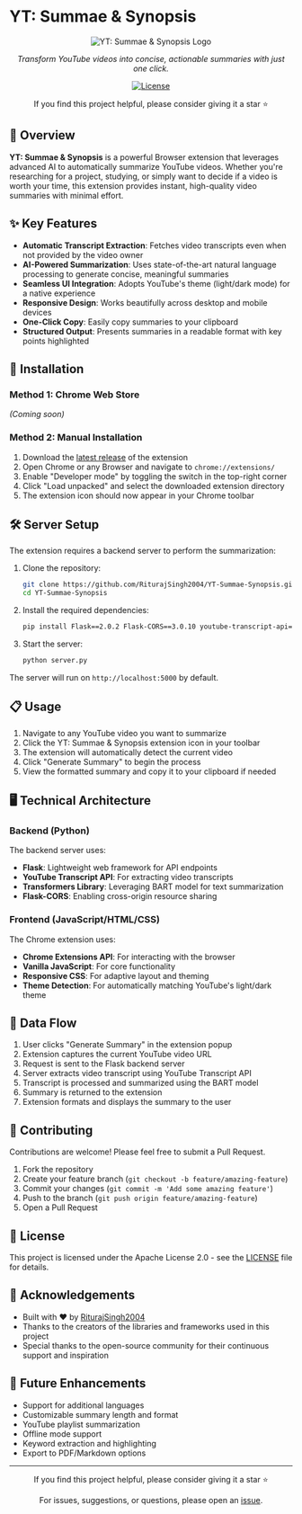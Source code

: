 # YT: Summae & Synopsis

<div align="center">
  
![YT: Summae & Synopsis Logo](https://github.com/RiturajSingh2004/YT-Summae-Synopsis/blob/main/extension/icon128.png)

*Transform YouTube videos into concise, actionable summaries with just one click.*

[![License](https://img.shields.io/badge/License-Apache%202.0-blue.svg)](LICENSE)

<p>If you find this project helpful, please consider giving it a star ⭐</p>

</div>

## 🌟 Overview

**YT: Summae & Synopsis** is a powerful Browser extension that leverages advanced AI to automatically summarize YouTube videos. Whether you're researching for a project, studying, or simply want to decide if a video is worth your time, this extension provides instant, high-quality video summaries with minimal effort.

## ✨ Key Features

- **Automatic Transcript Extraction**: Fetches video transcripts even when not provided by the video owner
- **AI-Powered Summarization**: Uses state-of-the-art natural language processing to generate concise, meaningful summaries
- **Seamless UI Integration**: Adopts YouTube's theme (light/dark mode) for a native experience
- **Responsive Design**: Works beautifully across desktop and mobile devices
- **One-Click Copy**: Easily copy summaries to your clipboard
- **Structured Output**: Presents summaries in a readable format with key points highlighted

## 🚀 Installation

### Method 1: Chrome Web Store
*(Coming soon)*

### Method 2: Manual Installation
1. Download the [latest release](https://github.com/RiturajSingh2004/YT-Summae-Synopsis) of the extension
2. Open Chrome or any Browser and navigate to `chrome://extensions/`
3. Enable "Developer mode" by toggling the switch in the top-right corner
4. Click "Load unpacked" and select the downloaded extension directory
5. The extension icon should now appear in your Chrome toolbar

## 🛠️ Server Setup

The extension requires a backend server to perform the summarization:

1. Clone the repository:
   ```bash
   git clone https://github.com/RiturajSingh2004/YT-Summae-Synopsis.git
   cd YT-Summae-Synopsis
   ```

2. Install the required dependencies:
   ```bash
   pip install Flask==2.0.2 Flask-CORS==3.0.10 youtube-transcript-api==0.5.0 transformers==4.18.0
   ```

3. Start the server:
   ```bash
   python server.py
   ```

The server will run on `http://localhost:5000` by default.

## 📋 Usage

1. Navigate to any YouTube video you want to summarize
2. Click the YT: Summae & Synopsis extension icon in your toolbar
3. The extension will automatically detect the current video
4. Click "Generate Summary" to begin the process
5. View the formatted summary and copy it to your clipboard if needed

## 🖥️ Technical Architecture

### Backend (Python)

The backend server uses:
- **Flask**: Lightweight web framework for API endpoints
- **YouTube Transcript API**: For extracting video transcripts
- **Transformers Library**: Leveraging BART model for text summarization
- **Flask-CORS**: Enabling cross-origin resource sharing

### Frontend (JavaScript/HTML/CSS)

The Chrome extension uses:
- **Chrome Extensions API**: For interacting with the browser
- **Vanilla JavaScript**: For core functionality
- **Responsive CSS**: For adaptive layout and theming
- **Theme Detection**: For automatically matching YouTube's light/dark theme

## 🔄 Data Flow

1. User clicks "Generate Summary" in the extension popup
2. Extension captures the current YouTube video URL
3. Request is sent to the Flask backend server
4. Server extracts video transcript using YouTube Transcript API
5. Transcript is processed and summarized using the BART model
6. Summary is returned to the extension
7. Extension formats and displays the summary to the user

## 🤝 Contributing

Contributions are welcome! Please feel free to submit a Pull Request.

1. Fork the repository
2. Create your feature branch (`git checkout -b feature/amazing-feature`)
3. Commit your changes (`git commit -m 'Add some amazing feature'`)
4. Push to the branch (`git push origin feature/amazing-feature`)
5. Open a Pull Request

## 📄 License

This project is licensed under the Apache License 2.0 - see the [LICENSE](LICENSE) file for details.

## 🙏 Acknowledgements

- Built with ❤️ by [RiturajSingh2004](https://github.com/RiturajSingh2004)
- Thanks to the creators of the libraries and frameworks used in this project
- Special thanks to the open-source community for their continuous support and inspiration

## 🔮 Future Enhancements

- Support for additional languages
- Customizable summary length and format
- YouTube playlist summarization
- Offline mode support
- Keyword extraction and highlighting
- Export to PDF/Markdown options

---

<div align="center">
  <p>If you find this project helpful, please consider giving it a star ⭐</p>
  <p>For issues, suggestions, or questions, please open an <a href="https://github.com/RiturajSingh2004/YT-Summae-Synopsis/issues">issue</a>.</p>
</div>
